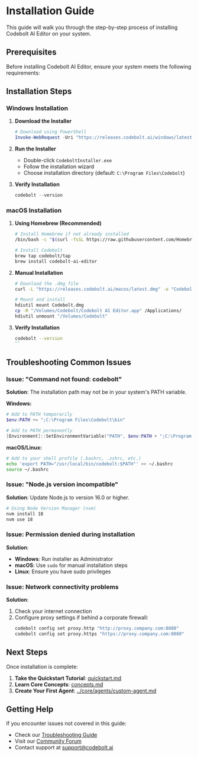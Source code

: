 # Installation Guide

This guide will walk you through the step-by-step process of installing Codebolt AI Editor on your system.

## Prerequisites

Before installing Codebolt AI Editor, ensure your system meets the following requirements:


## Installation Steps

### Windows Installation

1. **Download the Installer**
   ```powershell
   # Download using PowerShell
   Invoke-WebRequest -Uri "https://releases.codebolt.ai/windows/latest" -OutFile "CodeboltInstaller.exe"
   ```

2. **Run the Installer**
   - Double-click `CodeboltInstaller.exe`
   - Follow the installation wizard
   - Choose installation directory (default: `C:\Program Files\Codebolt`)

3. **Verify Installation**
   ```powershell
   codebolt --version
   ```

### macOS Installation

1. **Using Homebrew (Recommended)**
   ```bash
   # Install Homebrew if not already installed
   /bin/bash -c "$(curl -fsSL https://raw.githubusercontent.com/Homebrew/install/HEAD/install.sh)"
   
   # Install Codebolt
   brew tap codebolt/tap
   brew install codebolt-ai-editor
   ```

2. **Manual Installation**
   ```bash
   # Download the .dmg file
   curl -L "https://releases.codebolt.ai/macos/latest.dmg" -o "Codebolt.dmg"
   
   # Mount and install
   hdiutil mount Codebolt.dmg
   cp -R "/Volumes/Codebolt/Codebolt AI Editor.app" /Applications/
   hdiutil unmount "/Volumes/Codebolt"
   ```

3. **Verify Installation**
   ```bash
   codebolt --version
   ``
## Troubleshooting Common Issues

### Issue: "Command not found: codebolt"
**Solution**: The installation path may not be in your system's PATH variable.

**Windows:**
```powershell
# Add to PATH temporarily
$env:PATH += ";C:\Program Files\Codebolt\bin"

# Add to PATH permanently
[Environment]::SetEnvironmentVariable("PATH", $env:PATH + ";C:\Program Files\Codebolt\bin", [EnvironmentVariableTarget]::User)
```

**macOS/Linux:**
```bash
# Add to your shell profile (.bashrc, .zshrc, etc.)
echo 'export PATH="/usr/local/bin/codebolt:$PATH"' >> ~/.bashrc
source ~/.bashrc
```

### Issue: "Node.js version incompatible"
**Solution**: Update Node.js to version 16.0 or higher.
```bash
# Using Node Version Manager (nvm)
nvm install 18
nvm use 18
```

### Issue: Permission denied during installation
**Solution**: 
- **Windows**: Run installer as Administrator
- **macOS**: Use `sudo` for manual installation steps
- **Linux**: Ensure you have sudo privileges

### Issue: Network connectivity problems
**Solution**: 
1. Check your internet connection
2. Configure proxy settings if behind a corporate firewall:
   ```bash
   codebolt config set proxy.http "http://proxy.company.com:8080"
   codebolt config set proxy.https "https://proxy.company.com:8080"
   ```

## Next Steps

Once installation is complete:

1. **Take the Quickstart Tutorial**: [quickstart.md](quickstart.md)
2. **Learn Core Concepts**: [concepts.md](concepts.md)
3. **Create Your First Agent**: [../core/agents/custom-agent.md](../core/agents/custom-agent.md)

## Getting Help

If you encounter issues not covered in this guide:
- Check our [Troubleshooting Guide](../troubleshooting.md)
- Visit our [Community Forum](https://community.codebolt.ai)
- Contact support at [support@codebolt.ai](mailto:support@codebolt.ai)
